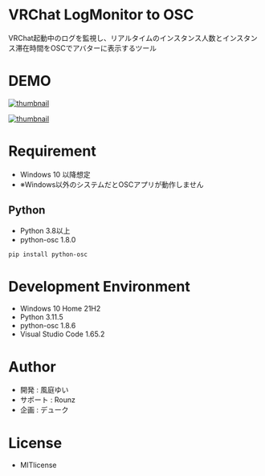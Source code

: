 # VRChat LogMonitor to OSC

VRChat起動中のログを監視し、リアルタイムのインスタンス人数とインスタンス滞在時間をOSCでアバターに表示するツール


# DEMO

[![thumbnail](https://pbs.twimg.com/ext_tw_video_thumb/1561844538465218565/pu/img/EAHXE3VXMOgr54Q4.jpg:large)](https://twitter.com/Yui0471/status/1561865805150691328/video/1)

[![thumbnail](https://pbs.twimg.com/ext_tw_video_thumb/1562900805942136833/pu/img/1EMdD2d0lIrMG6iH.jpg:large)](https://twitter.com/Yui0471/status/1562901026403151878/video/1)


# Requirement

* Windows 10 以降想定
* ※Windows以外のシステムだとOSCアプリが動作しません


## Python

* Python 3.8以上
* python-osc 1.8.0

```bash
pip install python-osc
```

# Development Environment

* Windows 10 Home 21H2
* Python 3.11.5
* python-osc 1.8.6
* Visual Studio Code 1.65.2  


# Author

* 開発 : 風庭ゆい
* サポート : Rounz
* 企画 : デューク

# License

* MITlicense
